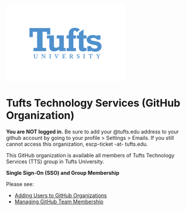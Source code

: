 ![Tufts Logo](https://github.com/TTS-Test/.github/blob/main/Tufts_univ_blue_small.png)
# Tufts Technology Services (GitHub Organization)

**You are NOT logged in.** Be sure to add your @tufts.edu address to your github account by going to your profile > Settings > Emails. If you still cannot access this organization, escp-ticket -at- tufts.edu.

This GitHub organization is available all members of Tufts Technology Services (TTS) group in Tufts University.

**Single Sign-On (SSO) and Group Membership**

Please see:
* [Adding Users to GitHub Organizations](https://tuftswork.atlassian.net/wiki/spaces/ESPTS/pages/739606533/Adding+Users+to+GitHub+Organizations)
* [Managing GitHub Team Membership](https://tuftswork.atlassian.net/wiki/spaces/ESPTS/pages/1630437379/Managing+GitHub+Team+Membership)
